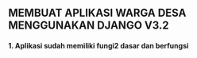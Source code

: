 ## MEMBUAT APLIKASI WARGA DESA MENGGUNAKAN DJANGO V3.2

#### 1. Aplikasi sudah memiliki fungi2 dasar dan berfungsi